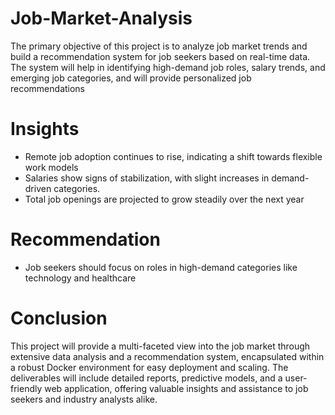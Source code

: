 # Job-Market-Analysis
The primary objective of this project is to analyze job market trends and build a recommendation system for job seekers based on real-time data. The system will help in identifying high-demand job roles, salary trends, and emerging job categories, and will provide personalized job recommendations

# Insights
* Remote job adoption continues to rise, indicating a shift towards flexible work models
* Salaries show signs of stabilization, with slight increases in demand-driven categories.
* Total job openings are projected to grow steadily over the next year
# Recommendation 
* Job seekers should focus on roles in high-demand categories like technology and healthcare
# Conclusion
This project will provide a multi-faceted view into the job market through extensive data analysis
and a recommendation system, encapsulated within a robust Docker environment for easy
deployment and scaling. The deliverables will include detailed reports, predictive models, and a
user-friendly web application, offering valuable insights and assistance to job seekers and
industry analysts alike.

